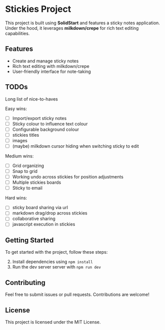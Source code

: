 # Stickies Project

This project is built using **SolidStart** and features a sticky notes application. Under the hood, it leverages **milkdown/crepe** for rich text editing capabilities.

## Features

- Create and manage sticky notes
- Rich text editing with milkdown/crepe
- User-friendly interface for note-taking

## TODOs

Long list of nice-to-haves

Easy wins:

- [ ] Import/export sticky notes
- [ ] Sticky colour to influence text colour
- [ ] Configurable background colour
- [ ] stickies titles
- [ ] images
- [ ] (maybe) milkdown cursor hiding when switching sticky to edit

Medium wins:

- [ ] Grid organizing
- [ ] Snap to grid
- [ ] Working undo across stickies for position adjustments
- [ ] Multiple stickies boards
- [ ] Sticky to email

Hard wins:

- [ ] sticky board sharing via url
- [ ] markdown drag/drop across stickies
- [ ] collaborative sharing
- [ ] javascript execution in stickies

## Getting Started

To get started with the project, follow these steps:

2. Install dependencies using `npm install`
3. Run the dev server server with `npm run dev`

## Contributing

Feel free to submit issues or pull requests. Contributions are welcome!

## License

This project is licensed under the MIT License.

